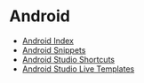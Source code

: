 # Android


* [Android Index](https://github.com/dnshariprasad/android-index)
* [Android Snippets](https://github.com/dnshariprasad/android-snippets)
* [Android Studio Shortcuts](https://github.com/dnshariprasad/android-studio-shortcuts) 
* [Android Studio Live Templates](https://github.com/dnshariprasad/android-studio-live-templates)

